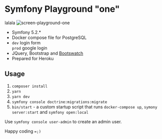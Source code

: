 # Symfony Playground "one"
lalala
![screen-playground-one](https://user-images.githubusercontent.com/33978/103650387-edff8280-4f2d-11eb-84c8-486662e25bd5.png)

* Symfony 5.2.*
* Docker compose file for PostgreSQL
* `dev` login form <br/> `prod` google login
* JQuery, Bootstrap and [Bootswatch](https://bootswatch.com/)
* Prepared for Heroku

## Usage

1. `composer install`
1. `yarn`
1. `yarn dev`
1. `symfony console doctrine:migrations:migrate`
1. `bin/start` - a custom startup script that runs `docker-compose up`, `symony server:start` and `symfony open:local`

Use `symfony console user-admin` to create an admin user.

Happy coding `=;)`
